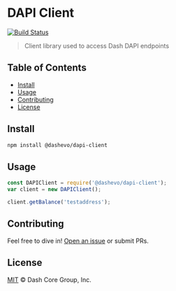 # DAPI Client

[![Build Status](https://travis-ci.com/dashevo/dapi-client.svg?branch=master)](https://travis-ci.com/dashevo/dapi-client)

> Client library used to access Dash DAPI endpoints

## Table of Contents
- [Install](#install)
- [Usage](#usage)
- [Contributing](#contributing)
- [License](#license)

## Install

```sh
npm install @dashevo/dapi-client
```

## Usage

```javascript
const DAPIClient = require('@dashevo/dapi-client');
var client = new DAPIClient();

client.getBalance('testaddress');
```

## Contributing

Feel free to dive in! [Open an issue](https://github.com/dashevo/dapi-client/issues/new) or submit PRs.

## License

[MIT](LICENSE) &copy; Dash Core Group, Inc.
